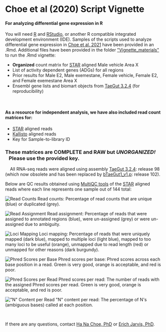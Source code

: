 # Choe et al (2020) Script Vignette


#### For analyzing differential gene expression in R

You will need [R] and [RStudio], or another R compatible integrated development environment (IDE). 
Samples of the scripts used to analyze differential gene expression in [Choe et al. 2021] have been provided in an .Rmd.
Additional files have been provided in the folder ["Vignette_materials"] to run the .Rmd vignette:
- **Organized** count matrix for [STAR] aligned Male vehicle Area X 
- List of activity dependent genes (ADGs) for all regions
- Prior results for Male E2, Male exemestane, Female vehicle, Female E2, and Female exemestane Area X 
- Ensembl gene lists and biomart objects from [TaeGut 3.2.4] (for reproducibility)

&nbsp;
#### As a resource for independent analysis, we have also included read count matrices for:
  - [STAR] aligned reads
  - [Kallisto] aligned reads
  - Key for Sample-to-library ID 

### These matrices are **COMPLETE** and **RAW** but ***UNORGANIZED!*** &nbsp;&nbsp;&nbsp;Please use the provided key.

&nbsp;
&nbsp;
All RNA-seq reads were aligned using assembly [TaeGut 3.2.4]: release 98 (which now obsolete and has been replaced by [bTaeGut1_v1.p]: release 102).

Below are QC results obtained using [MultiQC tools] of the [STAR] aligned reads where each line represents one sample out of 144 total:

![Read Counts](https://github.com/H-N-Choe/Choe_2020_Vignette/tree/main/images/readcounts.png?raw=true)
Read counts: Percentage of read counts that are unique (blue) or duplicated (grey). 

![Read Assignment](https://github.com/H-N-Choe/Choe_2020_Vignette/tree/main/images/readassignment.png?raw=true)
Read assignment: Percentage of reads that were assigned to annotated regions (blue), were un-assigned (grey) or were un-assigned due to ambiguity. 

![Loci Mapping](https://github.com/H-N-Choe/Choe_2020_Vignette/tree/main/images/locimapping.png?raw=true)
Loci mapping: Percentage of reads that were uniquely mapped (dark blue), mapped to multiple loci (light blue), mapped to too many loci to be useful (orange), unmapped due to read length (red) or unmapped for other reasons (dark burgundy). 

![Phred Scores per Base](https://github.com/H-N-Choe/Choe_2020_Vignette/tree/main/images/basephred.png?raw=true)
Phred scores per base: Phred scores across each base position in a read. Green is very good, orange is acceptable, and red is poor. 

![Phred Scores per Read](https://github.com/H-N-Choe/Choe_2020_Vignette/tree/main/images/readphred.png?raw=true)
Phred scores per read: The number of reads with the assigned Phred scores per read. Green is very good, orange is acceptable, and red is poor. 

!["N" Content per Read](https://github.com/H-N-Choe/Choe_2020_Vignette/tree/main/images/ncontent.png?raw=true)
"N" content per read: The percentage of N's (ambiguous bases) called at each position.  

&nbsp;
&nbsp;

If there are any questions, contact [Ha Na Choe, PhD] or [Erich Jarvis, PhD]. 



   ["Vignette_materials"]: <https://github.com/Neurogenetics-Jarvis/Choe_2020_Vignette/Vignette_materials/>
   [Choe et al. 2021]: <https://doi.org/10.1016/j.yhbeh.2020.104911>
   [TaeGut 3.2.4]: <https://sep2019.archive.ensembl.org/Taeniopygia_guttata/Info/Index>
   [bTaeGut1_v1.p]: <https://uswest.ensembl.org/Taeniopygia_guttata/Info/Index?db=core>
   [STAR]: <https://github.com/alexdobin/STAR>
   [Kallisto]: <https://pachterlab.github.io/kallisto/about>
   [MultiQC tools]: <https://multiqc.info/>
   [R]: <https://cran.r-project.org/>
   [RStudio]: <https://rstudio.com/>
   [Ha Na Choe, PhD]: <mailto:ha.choe@duke.edu>
   [Erich Jarvis, PhD]: <mailto:ejarvis@rockefeller.edu>
